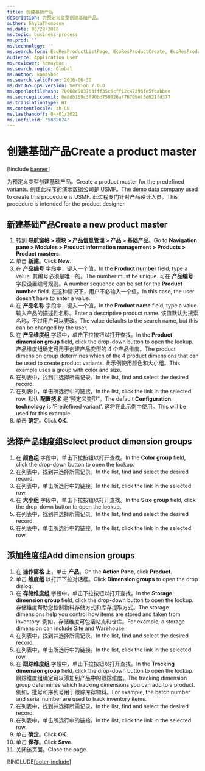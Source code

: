```yaml
---
title: 创建基础产品
description: 为预定义变型创建基础产品。
author: ShylaThompson
ms.date: 08/29/2018
ms.topic: business-process
ms.prod: ''
ms.technology: ''
ms.search.form: EcoResProductListPage, EcoResProductCreate, EcoResProductDetails, EcoResProductInventoryDimensionGroups
audience: Application User
ms.reviewer: kamaybac
ms.search.region: Global
ms.author: kamaybac
ms.search.validFrom: 2016-06-30
ms.dyn365.ops.version: Version 7.0.0
ms.openlocfilehash: 70008e903763fff35c6cff12c42396fe5fcabbee
ms.sourcegitcommit: 0e8db169c3f90bd750826af76709ef5d621fd377
ms.translationtype: HT
ms.contentlocale: zh-CN
ms.lasthandoff: 04/01/2021
ms.locfileid: "5832074"
---
```

# <a name="create-a-product-master"></a><span data-ttu-id="2b9b3-103">创建基础产品</span><span class="sxs-lookup"><span data-stu-id="2b9b3-103">Create a product master</span></span>

[!include [banner](../../includes/banner.md)]

<span data-ttu-id="2b9b3-104">为预定义变型创建基础产品。</span><span class="sxs-lookup"><span data-stu-id="2b9b3-104">Create a product master for the predefined variants.</span></span> <span data-ttu-id="2b9b3-105">创建此程序的演示数据公司是 USMF。</span><span class="sxs-lookup"><span data-stu-id="2b9b3-105">The demo data company used to create this procedure is USMF.</span></span> <span data-ttu-id="2b9b3-106">此过程专门针对产品设计人员。</span><span class="sxs-lookup"><span data-stu-id="2b9b3-106">This procedure is intended for the product designer.</span></span>


## <a name="create-a-new-product-master"></a><span data-ttu-id="2b9b3-107">新建基础产品</span><span class="sxs-lookup"><span data-stu-id="2b9b3-107">Create a new product master</span></span>
1. <span data-ttu-id="2b9b3-108">转到 **导航窗格 > 模块 > 产品信息管理 > 产品 > 基础产品**。</span><span class="sxs-lookup"><span data-stu-id="2b9b3-108">Go to **Navigation pane > Modules > Product information management > Products > Product masters**.</span></span>
2. <span data-ttu-id="2b9b3-109">单击 **新建**。</span><span class="sxs-lookup"><span data-stu-id="2b9b3-109">Click **New**.</span></span>
3. <span data-ttu-id="2b9b3-110">在 **产品编号** 字段中，键入一个值。</span><span class="sxs-lookup"><span data-stu-id="2b9b3-110">In the **Product number** field, type a value.</span></span> <span data-ttu-id="2b9b3-111">其编号必须是唯一的。</span><span class="sxs-lookup"><span data-stu-id="2b9b3-111">The number must be unique.</span></span> <span data-ttu-id="2b9b3-112">可在 **产品编号** 字段设置编号规则。</span><span class="sxs-lookup"><span data-stu-id="2b9b3-112">A number sequence can be set for the **Product number** field.</span></span> <span data-ttu-id="2b9b3-113">在这种情况下，用户不必输入一个值。</span><span class="sxs-lookup"><span data-stu-id="2b9b3-113">In this case, the user doesn't have to enter a value.</span></span>
4. <span data-ttu-id="2b9b3-114">在 **产品名称** 字段中，键入一个值。</span><span class="sxs-lookup"><span data-stu-id="2b9b3-114">In the **Product name** field, type a value.</span></span> <span data-ttu-id="2b9b3-115">输入产品的描述性名称。</span><span class="sxs-lookup"><span data-stu-id="2b9b3-115">Enter a descriptive product name.</span></span> <span data-ttu-id="2b9b3-116">该值默认为搜索名称，不过用户可以更改。</span><span class="sxs-lookup"><span data-stu-id="2b9b3-116">The value defaults to the search name, but this can be changed by the user.</span></span>
5. <span data-ttu-id="2b9b3-117">在 **产品维度组** 字段中，单击下拉按钮以打开查找。</span><span class="sxs-lookup"><span data-stu-id="2b9b3-117">In the **Product dimension group** field, click the drop-down button to open the lookup.</span></span> <span data-ttu-id="2b9b3-118">产品维度组确定可用于创建产品变型的 4 个产品维度。</span><span class="sxs-lookup"><span data-stu-id="2b9b3-118">The product dimension group determines which of the 4 product dimensions that can be used to create product variants.</span></span> <span data-ttu-id="2b9b3-119">此示例使用颜色和大小组。</span><span class="sxs-lookup"><span data-stu-id="2b9b3-119">This example uses a group with color and size.</span></span>
6. <span data-ttu-id="2b9b3-120">在列表中，找到并选择所需记录。</span><span class="sxs-lookup"><span data-stu-id="2b9b3-120">In the list, find and select the desired record.</span></span>
7. <span data-ttu-id="2b9b3-121">在列表中，单击所选行中的链接。</span><span class="sxs-lookup"><span data-stu-id="2b9b3-121">In the list, click the link in the selected row.</span></span> <span data-ttu-id="2b9b3-122">默认 **配置技术** 是“预定义变型”。</span><span class="sxs-lookup"><span data-stu-id="2b9b3-122">The default **Configuration technology** is 'Predefined variant'.</span></span> <span data-ttu-id="2b9b3-123">这将在此示例中使用。</span><span class="sxs-lookup"><span data-stu-id="2b9b3-123">This will be used for this example.</span></span>
8. <span data-ttu-id="2b9b3-124">单击 **确定**。</span><span class="sxs-lookup"><span data-stu-id="2b9b3-124">Click **OK**.</span></span>

## <a name="select-product-dimension-groups"></a><span data-ttu-id="2b9b3-125">选择产品维度组</span><span class="sxs-lookup"><span data-stu-id="2b9b3-125">Select product dimension groups</span></span>
1. <span data-ttu-id="2b9b3-126">在 **颜色组** 字段中，单击下拉按钮以打开查找。</span><span class="sxs-lookup"><span data-stu-id="2b9b3-126">In the **Color group** field, click the drop-down button to open the lookup.</span></span>
2. <span data-ttu-id="2b9b3-127">在列表中，找到并选择所需记录。</span><span class="sxs-lookup"><span data-stu-id="2b9b3-127">In the list, find and select the desired record.</span></span>
3. <span data-ttu-id="2b9b3-128">在列表中，单击所选行中的链接。</span><span class="sxs-lookup"><span data-stu-id="2b9b3-128">In the list, click the link in the selected row.</span></span>
4. <span data-ttu-id="2b9b3-129">在 **大小组** 字段中，单击下拉按钮以打开查找。</span><span class="sxs-lookup"><span data-stu-id="2b9b3-129">In the **Size group** field, click the drop-down button to open the lookup.</span></span>
5. <span data-ttu-id="2b9b3-130">在列表中，找到并选择所需记录。</span><span class="sxs-lookup"><span data-stu-id="2b9b3-130">In the list, find and select the desired record.</span></span>
6. <span data-ttu-id="2b9b3-131">在列表中，单击所选行中的链接。</span><span class="sxs-lookup"><span data-stu-id="2b9b3-131">In the list, click the link in the selected row.</span></span>

## <a name="add-dimension-groups"></a><span data-ttu-id="2b9b3-132">添加维度组</span><span class="sxs-lookup"><span data-stu-id="2b9b3-132">Add dimension groups</span></span>
1. <span data-ttu-id="2b9b3-133">在 **操作窗格** 上，单击 **产品**。</span><span class="sxs-lookup"><span data-stu-id="2b9b3-133">On the **Action Pane**, click **Product**.</span></span>
2. <span data-ttu-id="2b9b3-134">单击 **维度组** 以打开下拉对话框。</span><span class="sxs-lookup"><span data-stu-id="2b9b3-134">Click **Dimension groups** to open the drop dialog.</span></span>
3. <span data-ttu-id="2b9b3-135">在 **存储维度组** 字段中，单击下拉按钮以打开查找。</span><span class="sxs-lookup"><span data-stu-id="2b9b3-135">In the **Storage dimension group** field, click the drop-down button to open the lookup.</span></span> <span data-ttu-id="2b9b3-136">存储维度帮助您控制物料存储方式和库存提取方式。</span><span class="sxs-lookup"><span data-stu-id="2b9b3-136">The storage dimensions help you control how items are stored and taken from inventory.</span></span> <span data-ttu-id="2b9b3-137">例如，存储维度可包括站点和仓库。</span><span class="sxs-lookup"><span data-stu-id="2b9b3-137">For example, a storage dimension can include Site and Warehouse.</span></span>
4. <span data-ttu-id="2b9b3-138">在列表中，找到并选择所需记录。</span><span class="sxs-lookup"><span data-stu-id="2b9b3-138">In the list, find and select the desired record.</span></span>
5. <span data-ttu-id="2b9b3-139">在列表中，单击所选行中的链接。</span><span class="sxs-lookup"><span data-stu-id="2b9b3-139">In the list, click the link in the selected row.</span></span>
6. <span data-ttu-id="2b9b3-140">在 **跟踪维度组** 字段中，单击下拉按钮以打开查找。</span><span class="sxs-lookup"><span data-stu-id="2b9b3-140">In the **Tracking dimension group** field, click the drop-down button to open the lookup.</span></span> <span data-ttu-id="2b9b3-141">跟踪维度组确定可以添加到产品中的跟踪维度。</span><span class="sxs-lookup"><span data-stu-id="2b9b3-141">The tracking dimension group determines which tracking dimensions you can add to a product.</span></span> <span data-ttu-id="2b9b3-142">例如，批号和序列号用于跟踪库存物料。</span><span class="sxs-lookup"><span data-stu-id="2b9b3-142">For example, the batch number and serial number are used to track inventory items.</span></span>
7. <span data-ttu-id="2b9b3-143">在列表中，找到并选择所需记录。</span><span class="sxs-lookup"><span data-stu-id="2b9b3-143">In the list, find and select the desired record.</span></span>
8. <span data-ttu-id="2b9b3-144">在列表中，单击所选行中的链接。</span><span class="sxs-lookup"><span data-stu-id="2b9b3-144">In the list, click the link in the selected row.</span></span>
9. <span data-ttu-id="2b9b3-145">单击 **确定**。</span><span class="sxs-lookup"><span data-stu-id="2b9b3-145">Click **OK**.</span></span>
10. <span data-ttu-id="2b9b3-146">单击 **保存**。</span><span class="sxs-lookup"><span data-stu-id="2b9b3-146">Click **Save**.</span></span>
11. <span data-ttu-id="2b9b3-147">关闭该页面。</span><span class="sxs-lookup"><span data-stu-id="2b9b3-147">Close the page.</span></span>



[!INCLUDE[footer-include](../../../includes/footer-banner.md)]